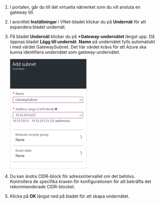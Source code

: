 1. I portalen, går du till det virtuella nätverket som du vill ansluta en gateway till.

2. I avsnittet **Inställningar** i VNet-bladet klickar du på **Undernät** för att expandera bladet undernät.

3. På bladet **Undernät** klickar du på **+Gateway-undernätet** längst upp. Då öppnas bladet **Lägg till undernät**. **Namn** på undernätet fylls automatiskt i med värdet GatewaySubnet. Det här värdet krävs för att Azure ska kunna identifiera undernätet som gateway-undernätet.

    ![Lägg till gateway-undernätet](./media/vpn-gateway-add-gwsubnet-rm-portal-include/addgwsubnet250.png)

4. Du kan ändra CIDR-block för adressintervallet om det behövs. Kontrollera de specifika kraven för konfigurationen för att bekräfta det rekommenderade CIDR-blocket.

5. Klicka på **OK** längst ned på bladet för att skapa undernätet.





<!--HONumber=Sep16_HO3-->


